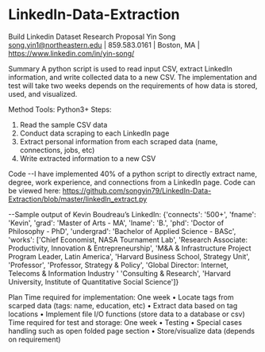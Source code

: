# LinkedIn-Data-Extraction

Build Linkedin Dataset Research Proposal
Yin Song
song.yin1@northeastern.edu | 859.583.0161 | Boston, MA | https://www.linkedin.com/in/yin-song/

Summary 
A python script is used to read input CSV, extract LinkedIn information, and write collected data to a new CSV. The implementation and test will take two weeks depends on the requirements of how data is stored, used, and visualized. 

Method
Tools: Python3+
Steps: 
1.	Read the sample CSV data
2.	Conduct data scraping to each LinkedIn page
3.	Extract personal information from each scraped data (name, connections, jobs, etc)
4.	Write extracted information to a new CSV

Code
--I have implemented 40% of a python script to directly extract name, degree, work experience, and connections from a LinkedIn page. Code can be viewed here: https://github.com/songyin79/LinkedIn-Data-Extraction/blob/master/linkedIn_extract.py 

--Sample output of Kevin Boudreau’s LinkedIn:
{'connects': '500+',
 'fname': 'Kevin',
 'grad': 'Master of Arts - MA',
 'lname': 'B.',
 'phd': 'Doctor of Philosophy - PhD',
 'undergrad': 'Bachelor of Applied Science - BASc',
 'works': ['Chief Economist, NASA Tournament Lab',
           'Research Associate: Productivity, Innovation & Entrepreneurship',
           'M&A & Infrastructure Project Program Leader, Latin America',
           'Harvard Business School, Strategy Unit',
           'Professor',
           'Professor, Strategy & Policy',
           'Global Director: Internet, Telecoms & Information Industry '
           'Consulting & Research',
           'Harvard University, Institute of Quantitative Social Science']}


Plan
Time required for implementation: One week
•	Locate tags from scarped data (tags: name, education, etc)
•	Extract data based on tag locations
•	Implement file I/O functions (store data to a database or csv) 
Time required for test and storage: One week
•	Testing
•	Special cases handling such as open folded page section
•	Store/visualize data (depends on requirement) 




